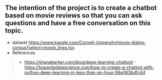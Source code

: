 ## The intention of the project is to create a chatbot based on movie reviews so that you can ask questions and have a free conversation on this topic.

- dataset https://www.kaggle.com/Cornell-University/movie-dialog-corpus?select=movie_lines.tsv
- References
>- https://shanebarker.com/blog/deep-learning-chatbot/
> -https://towardsdatascience.com/how-to-create-a-chatbot-with-python-deep-learning-in-less-than-an-hour-56a063bdfc44
